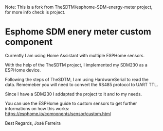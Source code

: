 Note: This is a fork from TheSDTM/esphome-SDM-energy-meter project, for more info check is project.

# Esphome SDM enery meter custom component

Currently I am using Home Assistant with multiple ESPHome sensors.

With the help of the TheSDTM project, I implemented my SDM230 as a ESPHome device.

Following the steps of TheSDTM, I am using HardwareSerial to read the data. Rememeber you will need to convert the RS485 protocol to UART TTL.

Since I have a SDM230 I addapted the project to it and to my needs.

You can use the ESPHome guide to custom sensors to get further informations on how this works: https://esphome.io/components/sensor/custom.html

Best Regards,
José Ferreira
